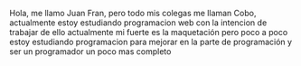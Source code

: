 Hola, me llamo Juan Fran, pero todo mis colegas me llaman Cobo, actualmente estoy estudiando programacion web con la intencion de trabajar de ello
actualmente mi fuerte es la maquetación pero poco a poco estoy estudiando programacion para mejorar en la parte de programación y ser un programador 
un poco mas completo
